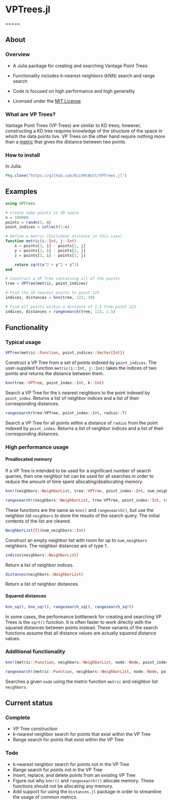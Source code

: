 # VPTrees.jl
=====

## About

### Overview

* A Julia package for creating and searching Vantage Point Trees

* Functionality includes k-nearest neighbors (kNN) search and range search

* Code is focused on high performance and high generality

* Licensed under the [MIT License](https://opensource.org/licenses/MIT)

### What are VP Trees?

Vantage Point Trees (VP Trees) are similar to KD trees; however, constructing a KD tree requires knowledge of the structure of the space in which the data points live.  VP Trees on the other hand require nothing more than a [metric](https://en.wikipedia.org/wiki/Metric_space) that gives the distance between two points.

### How to install

In Julia:
```julia
Pkg.clone("https://github.com/NickMcNutt/VPTrees.jl")
```

## Examples

```julia
using VPTrees

# Create some points in 3D space
n = 100000
points = randn(3, n)
point_indices = collect(1:n)

# Define a metric (Euclidean distance in this case)
function metric(i::Int, j::Int)
    x = points[1, i] - points[1, j]
    y = points[2, i] - points[2, j]
    z = points[3, i] - points[3, j]

    return sqrt(x^2 + y^2 + z^2)
end

# Construct a VP Tree containing all of the points
tree = VPTree(metric, point_indices)

# Find the 10 nearest points to point 123
indices, distances = knn(tree, 123, 10)

# Find all points within a distance of 1.5 from point 123
indices, distances = rangesearch(tree, 123, 1.5)
```

## Functionality

### Typical usage

```julia
VPTree(metric::Function, point_indices::Vector{Int})
```

Construct a VP Tree from a set of points indexed by `point_indices`.  The user-supplied function `metric(i::Int, j::Int)` takes the indices of two points and returns the distance between them.

```julia
knn(tree::VPTree, point_index::Int, k::Int)
```

Search a VP Tree for the `k` nearest neighbors to the point indexed by `point_index`.  Returns a list of neighbor indices and a list of their corresponding distances.

```julia
rangesearch(tree:VPTree, point_index::Int, radius::T)
```

Search a VP Tree for all points within a distance of `radius` from the point indexed by `point_index`.  Returns a list of neighbor indices and a list of their corresponding distances.


### High performance usage

#### Preallocated memory

If a VP Tree is intended to be used for a significant number of search queries, then one neighbor list can be used for all searches in order to reduce the amount of time spent allocating/deallocating memory.

```julia
knn!(neighbors::NeighborList, tree::VPTree, point_index::Int, num_neighbors::Int)

rangesearch!(neighbors::NeighborList, tree:VPTree, point_index::Int, radius::T)
```

These functions are the same as `knn()` and `rangesearch()`, but use the neighbor list `neighbors` to store the results of the search query.  The initial contents of the list are cleared.

```julia
NeighborList{T}(num_neighbors::Int)
```

Construct an empty neighbor list with room for up to `num_neighbors` neighbors.  The neighbor distances are of type `T`.

```julia
indices(neighbors::NeighborList)
```

Return a list of neighbor indices.

```julia
distances(neighbors::NeighborList)
```

Return a list of neighbor distances.

#### Squared distances

```julia
knn_sq(), knn_sq!(), rangesearch_sq(), rangesearch_sq!()
```

In some cases, the performance bottleneck for creating and searching VP Trees is the `sqrt()` function.  It is often faster to work directly with the squared distances between points instead.  These variants of the search functions assume that all distance values are actually *squared* distance values.

### Additional functionality
```julia
knn!(metric::Function, neighbors::NeighborList, node::Node, point_index::Int, num_neighbors::Int)

rangesearch!(metric::Function, neighbors::NeighborList, node::Node, point_index::Int, r::T)
```
Searches a given `node` using the metric function `metric` and neighbor list `neighbors`.


## Current status

### Complete

* VP Tree construction
* k-nearest neighbor search for points that exist within the VP Tree
* Range search for points that exist within the VP Tree

### Todo

* k-nearest neighbor search for points not in the VP Tree
* Range search for points not in the VP Tree
* Insert, replace, and delete points from an existing VP Tree
* Figure out why `knn!()` and `rangesearch!()` allocate memory.  These functions should not be allocating any memory.
* Add support for using the `Distances.jl` package in order to streamline the usage of common metrics.

